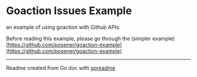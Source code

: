 # Goaction Issues Example

an example of using goaction with Github APIs.

Before reading this example, please go through the (simpler example)
[https://github.com/posener/goaction-example](https://github.com/posener/goaction-example)

---
Readme created from Go doc with [goreadme](https://github.com/posener/goreadme)
